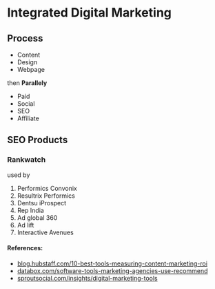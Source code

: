 # Integrated Digital Marketing

## Process

- Content
- Design
- Webpage

then **Parallely**
- Paid
- Social
- SEO
- Affiliate


## SEO Products

### Rankwatch

used by 

1. Performics Convonix
2. Resultrix Performics
3. Dentsu iProspect
4. Rep India
5. Ad global 360
6. Ad lift
7. Interactive Avenues



#### References:
- [blog.hubstaff.com/10-best-tools-measuring-content-marketing-roi](https://blog.hubstaff.com/10-best-tools-measuring-content-marketing-roi/)
- [databox.com/software-tools-marketing-agencies-use-recommend](https://databox.com/software-tools-marketing-agencies-use-recommend)
- [sproutsocial.com/insights/digital-marketing-tools](https://sproutsocial.com/insights/digital-marketing-tools/)
